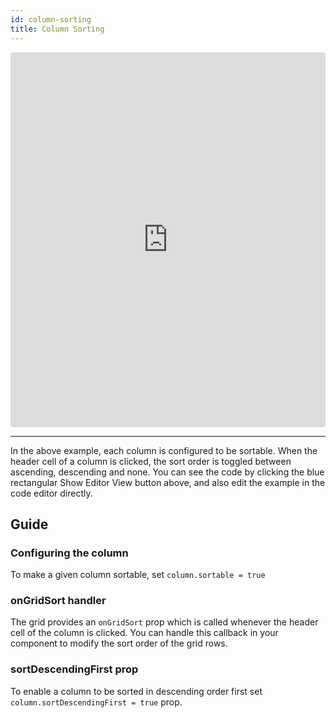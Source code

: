 ```yaml
---
id: column-sorting
title: Column Sorting
---
```

<iframe src="https://codesandbox.io/embed/54pk3r46o4?autoresize=1&hidenavigation=1&view=preview" style="width:100%; height:600px; border:0; border-radius: 4px; " sandbox="allow-modals allow-forms allow-popups allow-scripts allow-same-origin"></iframe>

----
In the above example, each column is configured to be sortable. When the header cell of a column is clicked, the sort order is toggled between ascending, descending and none.
You can see the code by clicking the blue rectangular Show Editor View button above, and also edit the example in the code editor directly.

Guide
-----
### Configuring the column
To make a given column sortable, set ```column.sortable = true```

### onGridSort handler
The grid provides an ```onGridSort``` prop which is called whenever the header cell of the column is clicked. You can handle this callback in your component to modify the sort order of the grid rows.

### sortDescendingFirst prop
To enable a column to be sorted in descending order first set ```column.sortDescendingFirst = true``` prop.
